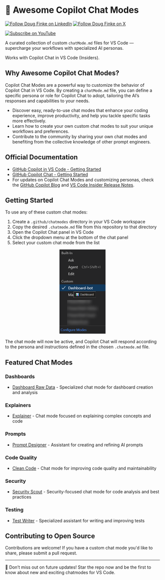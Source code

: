 # 🧠 Awesome Copilot Chat Modes

[![Follow Doug Finke on LinkedIn](https://img.shields.io/badge/Follow-Doug%20Finke%20on%20LinkedIn-blue?logo=linkedin&style=flat-square)](https://www.linkedin.com/in/douglasfinke) [![Follow Doug Finke on X](https://img.shields.io/badge/Follow-Doug%20Finke%20on%20X-black?logo=x&style=flat-square)](https://x.com/dfinke)

[![Subscribe on YouTube](https://img.shields.io/badge/Subscribe-YouTube-red?logo=youtube&style=for-the-badge)](https://www.youtube.com/dougfinke/videos)


A curated collection of custom `chatMode.md` files for VS Code — supercharge your workflows with specialized AI personas.

Works with Copilot Chat in VS Code (Insiders).

## Why Awesome Copilot Chat Modes?

Copilot Chat Modes are a powerful way to customize the behavior of Copilot Chat in VS Code. By creating a `chatMode.md` file, you can define a specific persona or role for Copilot Chat to adopt, tailoring the AI’s responses and capabilities to your needs.

- Discover easy, ready-to-use chat modes that enhance your coding experience, improve productivity, and help you tackle specific tasks more effectively.
- Learn how to create your own custom chat modes to suit your unique workflows and preferences.
- Contribute to the community by sharing your own chat modes and benefiting from the collective knowledge of other prompt engineers.

## Official Documentation

- [GitHub Copilot in VS Code - Getting Started](https://docs.github.com/en/copilot/github-copilot-in-the-editor/getting-started-with-github-copilot-in-visual-studio-code)
- [GitHub Copilot Chat - Getting Started](https://docs.github.com/en/copilot/github-copilot-chat/getting-started-with-github-copilot-chat)
- For updates on Copilot Chat Modes and customizing personas, check the [GitHub Copilot Blog](https://github.blog/tag/copilot/) and [VS Code Insider Release Notes](https://code.visualstudio.com/insiders/).

## Getting Started

To use any of these custom chat modes:

1. Create a `.github/chatmodes` directory in your VS Code workspace
2. Copy the desired `.chatmode.md` file from this repository to that directory
3. Open the Copilot Chat panel in VS Code
4. Click the dropdown menu at the bottom of the chat panel
5. Select your custom chat mode from the list

<p align="center">
    <img src="assets/vscode-custom-mode-selection.png" alt="VS Code custom mode selection" width="150"/>
</p>

The chat mode will now be active, and Copilot Chat will respond according to the persona and instructions defined in the chosen `.chatmode.md` file.

## Featured Chat Modes

### Dashboards
- [Dashboard Raw Data](chatmodes/dashboards/dashboard-raw-data/dashboard-raw-data/dashboard-raw-data.chatmode.md) - Specialized chat mode for dashboard creation and analysis

### Explainers
- [Explainer](chatmodes/explainers/explainer/explainer.chatmode.md) - Chat mode focused on explaining complex concepts and code

### Prompts
- [Prompt Designer](chatmodes/prompts/prompt-designer/prompt-designer.chatmode.md) - Assistant for creating and refining AI prompts

### Code Quality
- [Clean Code](chatmodes/code_quality/clean-code/clean-code.chatmode.md) - Chat mode for improving code quality and maintainability

### Security
- [Security Scout](chatmodes/security/security-scout/security-scout.chatmode.md) - Security-focused chat mode for code analysis and best practices

### Testing
- [Test Writer](chatmodes/testing/test-writer/test-writer.chatmode.md) - Specialized assistant for writing and improving tests

## Contributing to Open Source

Contributions are welcome! If you have a custom chat mode you'd like to share, please submit a pull request.

----
🌟 Don’t miss out on future updates! Star the repo now and be the first to know about new and exciting chatmodes for VS Code.
